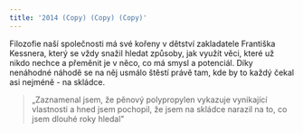 ```yaml
---
title: '2014 (Copy) (Copy) (Copy)'
---
```


Filozofie naší společnosti má své kořeny v dětství zakladatele Františka Kessnera, který se vždy snažil hledat způsoby, jak využít věci, které už nikdo nechce a přeměnit je v něco, co má smysl a potenciál.
Díky nenáhodné náhodě se na něj usmálo štěstí právě tam, kde by to každý čekal asi nejméně - na skládce.
> „Zaznamenal jsem, že pěnový polypropylen vykazuje vynikající vlastnosti a hned jsem pochopil, že jsem na skládce narazil na to, co jsem dlouhé roky hledal"